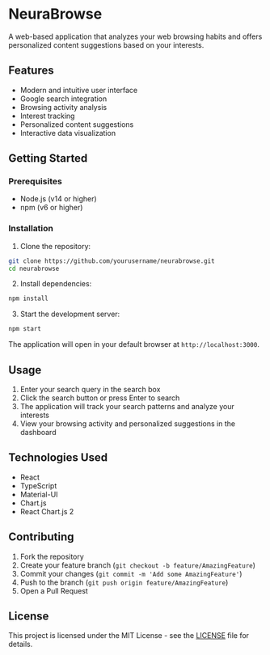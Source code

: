 # NeuraBrowse

A web-based application that analyzes your web browsing habits and offers personalized content suggestions based on your interests.

## Features

- Modern and intuitive user interface
- Google search integration
- Browsing activity analysis
- Interest tracking
- Personalized content suggestions
- Interactive data visualization

## Getting Started

### Prerequisites

- Node.js (v14 or higher)
- npm (v6 or higher)

### Installation

1. Clone the repository:
```bash
git clone https://github.com/yourusername/neurabrowse.git
cd neurabrowse
```

2. Install dependencies:
```bash
npm install
```

3. Start the development server:
```bash
npm start
```

The application will open in your default browser at `http://localhost:3000`.

## Usage

1. Enter your search query in the search box
2. Click the search button or press Enter to search
3. The application will track your search patterns and analyze your interests
4. View your browsing activity and personalized suggestions in the dashboard

## Technologies Used

- React
- TypeScript
- Material-UI
- Chart.js
- React Chart.js 2

## Contributing

1. Fork the repository
2. Create your feature branch (`git checkout -b feature/AmazingFeature`)
3. Commit your changes (`git commit -m 'Add some AmazingFeature'`)
4. Push to the branch (`git push origin feature/AmazingFeature`)
5. Open a Pull Request

## License

This project is licensed under the MIT License - see the [LICENSE](LICENSE) file for details.
